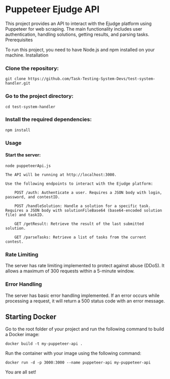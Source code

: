 # Puppeteer Ejudge API

This project provides an API to interact with the Ejudge platform using Puppeteer for web scraping. The main functionality includes user authentication, handling solutions, getting results, and parsing tasks.
Prerequisites

To run this project, you need to have Node.js and npm installed on your machine.
Installation

### Clone the repository:

```
git clone https://github.com/Task-Testing-System-Devs/test-system-handler.git
```

### Go to the project directory:

```
cd test-system-handler
```

### Install the required dependencies:

```
npm install
```

### Usage

#### Start the server:

```
node puppeteerApi.js
```

    The API will be running at http://localhost:3000.

    Use the following endpoints to interact with the Ejudge platform:

        POST /auth: Authenticate a user. Requires a JSON body with login, password, and contestID.

        POST /handleSolution: Handle a solution for a specific task. Requires a JSON body with solutionFileBase64 (base64-encoded solution file) and taskID.

        GET /getResult: Retrieve the result of the last submitted solution.

        GET /parseTasks: Retrieve a list of tasks from the current contest.

### Rate Limiting

The server has rate limiting implemented to protect against abuse (DDoS). It allows a maximum of 300 requests within a 5-minute window.
### Error Handling

The server has basic error handling implemented. If an error occurs while processing a request, it will return a 500 status code with an error message.


## Starting Docker

Go to the root folder of your project and run the following command to build a Docker image:

```
docker build -t my-puppeteer-api .
```

Run the container with your image using the following command:

```
docker run -d -p 3000:3000 --name puppeteer-api my-puppeteer-api
```

You are all set!
